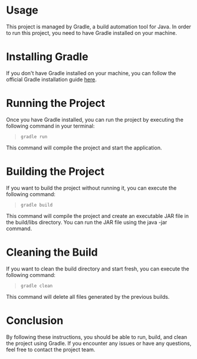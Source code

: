 # Usage
This project is managed by Gradle, a build automation tool for Java. In order to run this project, you need to have Gradle installed on your machine.

# Installing Gradle
If you don't have Gradle installed on your machine, you can follow the official Gradle installation guide [here](https://gradle.org/install/).

# Running the Project
Once you have Gradle installed, you can run the project by executing the following command in your terminal:

> ```gradle run``` <br/>

This command will compile the project and start the application.

# Building the Project
If you want to build the project without running it, you can execute the following command:

> ```gradle build``` <br/>

This command will compile the project and create an executable JAR file in the build/libs directory. You can run the JAR file using the java -jar command.

# Cleaning the Build
If you want to clean the build directory and start fresh, you can execute the following command:

> ```gradle clean``` <br/>

This command will delete all files generated by the previous builds.

# Conclusion
By following these instructions, you should be able to run, build, and clean the project using Gradle. If you encounter any issues or have any questions, feel free to contact the project team.
